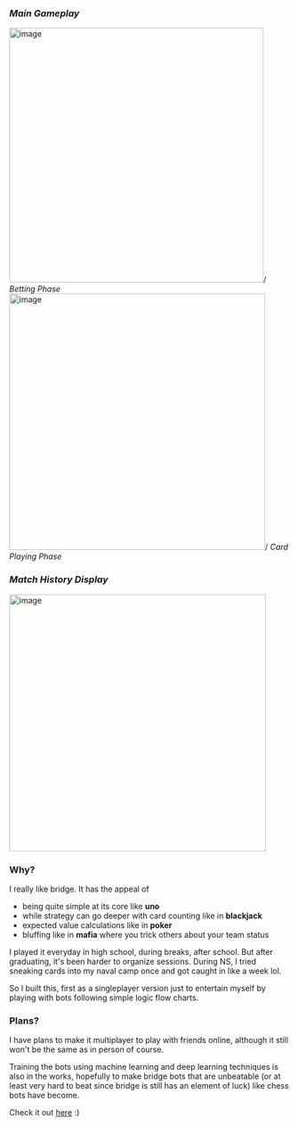  ### *Main Gameplay* 
<img width="457" alt="image" src="https://github.com/user-attachments/assets/a37d37c5-93dd-4d9b-9299-9d1cff9171c6" />/
_Betting Phase_
<img width="460" alt="image" src="https://github.com/user-attachments/assets/3e467ef7-5c20-41ee-bac8-036b130842d2" />/
_Card Playing Phase_


### *Match History Display* 
<img width="461" alt="image" src="https://github.com/user-attachments/assets/c1f9c09e-2864-4fb2-88d9-94d41321d18d" /> 


### Why? 
I really like bridge. It has the appeal of 
- being quite simple at its core like **uno**
- while strategy can go deeper with card counting like in **blackjack**
- expected value calculations like in **poker**
- bluffing like in **mafia** where you trick others about your team status

I played it everyday in high school, during breaks, after school. But after graduating, it's been harder to organize sessions. During NS, I tried sneaking cards into my naval camp once and got caught in like a week lol.

So I built this, first as a singleplayer version just to entertain myself by playing with bots following simple logic flow charts. 

### Plans?
I have plans to make it multiplayer to play with friends online, although it still won't be the same as in person of course. 

Training the bots using machine learning and deep learning techniques is also in the works, hopefully to make bridge bots that are unbeatable (or at least very hard to beat since bridge is still has an element of luck) like chess bots have become.

Check it out [here]([url](https://bridge-psi-ten.vercel.app/)) :)
